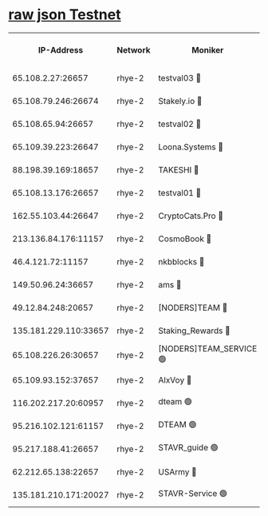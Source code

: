 
[raw json Testnet](https://rpc-check.quickt.stavr.tech/quickt/rpc-quickt-result.json)
=


<table><tr><th>IP-Address</th><th>Network</th><th>Moniker</th><th>Latest Block Height</th><th>Earliest Block Height</th><th>Catching Up</th><th>Tx Index</th><th>Voting Power</th><th>Scan Time</th></tr><tr><td>65.108.2.27:26657</td><td>rhye-2</td><td>testval03 🔴</td><td>1127656</td><td>1</td><td>False</td><td>on</td><td>11002200</td><td>2024-03-06T11:49:11.478963917UTC</td></tr><tr><td>65.108.79.246:26674</td><td>rhye-2</td><td>Stakely.io 🔴</td><td>1127656</td><td>1</td><td>False</td><td>on</td><td>10010</td><td>2024-03-06T11:49:13.844022359UTC</td></tr><tr><td>65.108.65.94:26657</td><td>rhye-2</td><td>testval02 🔴</td><td>1127657</td><td>1</td><td>False</td><td>on</td><td>11002263</td><td>2024-03-06T11:49:16.535213588UTC</td></tr><tr><td>65.109.39.223:26647</td><td>rhye-2</td><td>Loona.Systems 🔴</td><td>1127657</td><td>1</td><td>False</td><td>off</td><td>86949</td><td>2024-03-06T11:49:19.130035353UTC</td></tr><tr><td>88.198.39.169:18657</td><td>rhye-2</td><td>TAKESHI 🔴</td><td>1127658</td><td>1</td><td>False</td><td>off</td><td>40542</td><td>2024-03-06T11:49:19.697872243UTC</td></tr><tr><td>65.108.13.176:26657</td><td>rhye-2</td><td>testval01 🔴</td><td>1127658</td><td>1</td><td>False</td><td>on</td><td>13082110</td><td>2024-03-06T11:49:20.691969085UTC</td></tr><tr><td>162.55.103.44:26647</td><td>rhye-2</td><td>CryptoCats.Pro 🔴</td><td>1127664</td><td>1</td><td>False</td><td>off</td><td>9999</td><td>2024-03-06T11:49:52.685493109UTC</td></tr><tr><td>213.136.84.176:11157</td><td>rhye-2</td><td>CosmoBook 🔴</td><td>1127662</td><td>65301</td><td>False</td><td>off</td><td>1520417</td><td>2024-03-06T11:49:46.314021856UTC</td></tr><tr><td>46.4.121.72:11157</td><td>rhye-2</td><td>nkbblocks 🔴</td><td>1127655</td><td>70101</td><td>False</td><td>off</td><td>81084</td><td>2024-03-06T11:49:04.428242738UTC</td></tr><tr><td>149.50.96.24:36657</td><td>rhye-2</td><td>ams 🔴</td><td>1127660</td><td>133501</td><td>False</td><td>on</td><td>10732</td><td>2024-03-06T11:49:35.856195363UTC</td></tr><tr><td>49.12.84.248:20657</td><td>rhye-2</td><td>[NODERS]TEAM 🔴</td><td>1127660</td><td>146001</td><td>False</td><td>on</td><td>59690</td><td>2024-03-06T11:49:33.485664665UTC</td></tr><tr><td>135.181.229.110:33657</td><td>rhye-2</td><td>Staking_Rewards 🔴</td><td>1127657</td><td>149101</td><td>False</td><td>on</td><td>9900</td><td>2024-03-06T11:49:19.464676799UTC</td></tr><tr><td>65.108.226.26:30657</td><td>rhye-2</td><td>[NODERS]TEAM_SERVICE 🟢</td><td>1127658</td><td>241501</td><td>False</td><td>on</td><td>0</td><td>2024-03-06T11:49:20.368395522UTC</td></tr><tr><td>65.109.93.152:37657</td><td>rhye-2</td><td>AlxVoy 🔴</td><td>1127656</td><td>315173</td><td>False</td><td>on</td><td>150351</td><td>2024-03-06T11:49:08.870463051UTC</td></tr><tr><td>116.202.217.20:60957</td><td>rhye-2</td><td>dteam 🟢</td><td>1127657</td><td>421794</td><td>False</td><td>on</td><td>0</td><td>2024-03-06T11:49:16.783188312UTC</td></tr><tr><td>95.216.102.121:61157</td><td>rhye-2</td><td>DTEAM 🟢</td><td>946425</td><td>945401</td><td>False</td><td>on</td><td>0</td><td>2024-03-06T11:49:14.150617752UTC</td></tr><tr><td>95.217.188.41:26657</td><td>rhye-2</td><td>STAVR_guide 🟢</td><td>1127658</td><td>1020001</td><td>False</td><td>on</td><td>0</td><td>2024-03-06T11:49:20.038743121UTC</td></tr><tr><td>62.212.65.138:22657</td><td>rhye-2</td><td>USArmy 🔴</td><td>1127656</td><td>1102501</td><td>False</td><td>on</td><td>58774</td><td>2024-03-06T11:49:11.160035125UTC</td></tr><tr><td>135.181.210.171:20027</td><td>rhye-2</td><td>STAVR-Service 🟢</td><td>1127660</td><td>1125001</td><td>False</td><td>on</td><td>0</td><td>2024-03-06T11:49:31.196235741UTC</td></tr></table>